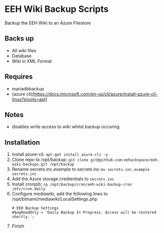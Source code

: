 # EEH Wiki Backup Scripts

Backup the EEH Wiki to an Azure Filestore

## Backs up
- All wiki files
- Database
- Wiki in XML Format

## Requires
- mariadbbackup
- (azure cli)[https://docs.microsoft.com/en-us/cli/azure/install-azure-cli-linux?pivots=apt]

## Notes
- disables write access to wiki whilst backup occuring

## Installation
1. Install azure-cli: `apt-get install azure-cli -y`
1. Clone repo to /opt/backup: `git clone git@github.com:eehackspace/eeh-wiki-backups.git /opt/backup`
1. Rename secrets.inc.example to secrets.inc `mv secrets.inc.example secrets.inc`
1. Add the Azure storage credtentials to `secrets.inc`
1. Install cronjob: `cp /opt/backup/cron/eeh-wiki-backup-cron /etc/cron.daily`
1. Configure mediawiki, add the following lines to /opt/bitnami/mediawiki/LocalSettings.php
    ```
    # EEH Backup Settings
    #$wgReadOnly = 'Daily Backup In Progress. Access will be restored shortly.';
    ```
1. Finish
